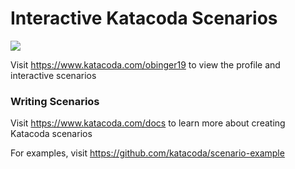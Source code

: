 # Interactive Katacoda Scenarios

[![](http://shields.katacoda.com/katacoda/obinger19/count.svg)](https://www.katacoda.com/obinger19 "Get your profile on Katacoda.com")

Visit https://www.katacoda.com/obinger19 to view the profile and interactive scenarios

### Writing Scenarios
Visit https://www.katacoda.com/docs to learn more about creating Katacoda scenarios

For examples, visit https://github.com/katacoda/scenario-example
